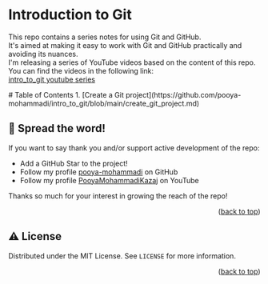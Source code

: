 # Introduction to Git

This repo contains a series notes for using Git and GitHub.</br>
It's aimed at making it easy to work with Git and GitHub practically and avoiding its nuances.</br> 
I'm releasing a series of YouTube videos based on the content of this repo. You can find the videos in the following link:</br>
[intro_to_git youtube series](https://youtube.com/playlist?list=PL2g_5adpoaeLfkAnqPH3sYQDYLeFYgr0b)

<div  id="top"></div>
# Table of Contents
1. [Create a Git project](https://github.com/pooya-mohammadi/intro_to_git/blob/main/create_git_project.md)



## 🌟 Spread the word!

If you want to say thank you and/or support active development of the repo:
- Add a GitHub Star to the project!
- Follow my profile [pooya-mohammadi](https://github.com/pooya-mohammadi) on GitHub
- Follow my profile [PooyaMohammadiKazaj](https://youtube.com/PooyaMohammadiKazaj) on YouTube

Thanks so much for your interest in growing the reach of the repo!
<p align="right">(<a href="#top">back to top</a>)</p>

## ⚠️ License

Distributed under the MIT License. See `LICENSE` for more information.

<p align="right">(<a href="#top">back to top</a>)</p>
